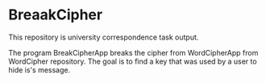 # BreaakCipher

This repository is university correspondence task output.

The program BreakCipherApp breaks the cipher from WordCipherApp from WordCipher repository.
The goal is to find a key that was used by a user to hide is's message.
